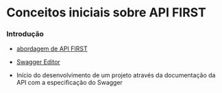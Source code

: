 # Conceitos iniciais sobre API FIRST

### Introdução

* [abordagem de API FIRST](https://swagger.io/resources/articles/adopting-an-api-first-approach/)

* [Swagger Editor](https://swagger.io/tools/swagger-editor/)

* Início do desenvolvimento de um projeto através da documentação da API com a especificação do Swagger